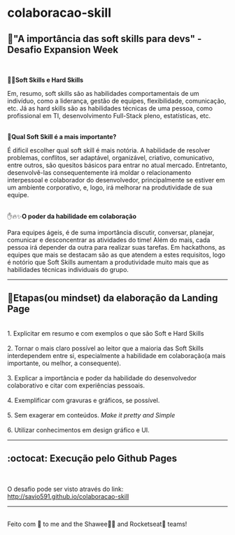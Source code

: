 # colaboracao-skill

## 🤹"A importância das soft skills para devs" - **Desafio Expansion Week**

<br>

👨‍💻**Soft Skills e Hard Skills**

Em, resumo, soft skills são as habilidades comportamentais de um indivíduo, como a liderança, gestão de equipes, flexibilidade, comunicação, etc. Já as hard skills são as habilidades técnicas de uma pessoa, como profissional em TI, desenvolvimento Full-Stack pleno, estatísticas, etc.
<br><br>

🤔**Qual Soft Skill é a mais importante?**

É dificil escolher qual soft skill é mais notória. A habilidade de resolver problemas, conflitos, ser adaptável, organizável, criativo, comunicativo, entre outros, são quesitos básicos para entrar no atual mercado. Entretanto, desenvolvê-las consequentemente irá moldar o relacionamento interpessoal e colaborador do desenvolvedor, principalmente se estiver em um ambiente corporativo, e, logo, irá melhorar na produtividade de sua equipe.
<br><br>

✋🔥✨**O poder da habilidade em colaboração**

Para equipes ágeis, é de suma importância discutir, conversar, planejar, comunicar e desconcentrar as atividades do time! Além do mais, cada pessoa irá depender da outra para realizar suas tarefas. Em hackathons, as equipes que mais se destacam são as que atendem a estes requisitos, logo é notório que Soft Skills aumentam a produtividade muito mais que as habilidades técnicas individuais do grupo.
<br>

---

## 🧠**Etapas(ou mindset) da elaboração da Landing Page**

<br>
1. Explicitar em resumo e com exemplos o que são Soft e Hard Skills
<br><br>
2. Tornar o mais claro possível ao leitor que a maioria das Soft Skills interdependem entre si, especialmente a habilidade em colaboração(a mais importante, ou melhor, a consequente).
<br><br>
3. Explicar a importância e poder da habilidade do desenvolvedor colaborativo e citar com experiências pessoais.
<br><br>
4. Exemplificar com gravuras e gráficos, se possível.
<br><br>
5. Sem exagerar em conteúdos. <i>Make it pretty and Simple</i>
<br><br>
6. Utilizar conhecimentos em design gráfico e UI.

---

## :octocat: Execução pelo Github Pages

<br>

O desafio pode ser visto através do link: <link>http://savio591.github.io/colaboracao-skill</link>
<br>

---

<br>
Feito com 💖 to me and the Shawee🐱‍💻 and Rocketseat🚀 teams!
<br>
